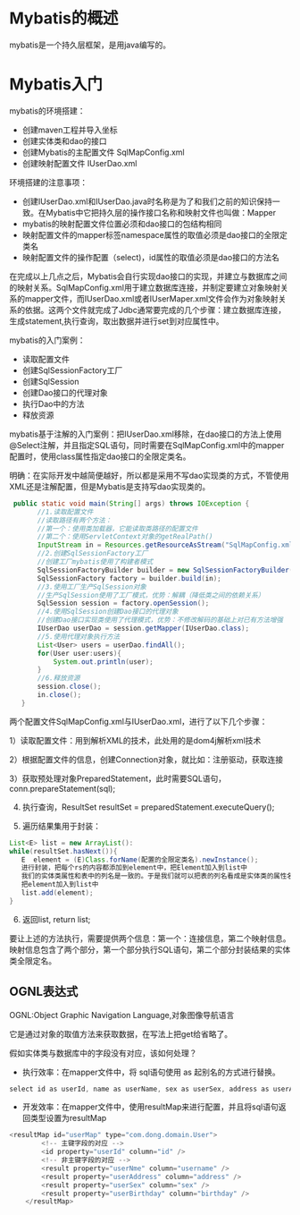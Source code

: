 # Mybatis的概述
mybatis是一个持久层框架，是用java编写的。

# Mybatis入门
 mybatis的环境搭建：
 - 创建maven工程并导入坐标
 - 创建实体类和dao的接口
 - 创建Mybatis的主配置文件  SqlMapConfig.xml
 - 创建映射配置文件  IUserDao.xml
 
 环境搭建的注意事项：
 - 创建IUserDao.xml和IUserDao.java时名称是为了和我们之前的知识保持一致。在Mybatis中它把持久层的操作接口名称和映射文件也叫做：Mapper
 - mybatis的映射配置文件位置必须和dao接口的包结构相同
 - 映射配置文件的mapper标签namespace属性的取值必须是dao接口的全限定类名
 - 映射配置文件的操作配置（select)，id属性的取值必须是dao接口的方法名
 
 在完成以上几点之后，Mybatis会自行实现dao接口的实现，并建立与数据库之间的映射关系。SqlMapConfig.xml用于建立数据库连接，并制定要建立对象映射关系的mapper文件，而IUserDao.xml或者IUserMaper.xml文件会作为对象映射关系的依据。这两个文件就完成了Jdbc通常要完成的几个步骤：建立数据库连接，生成statement,执行查询，取出数据并进行set到对应属性中。
 
 mybatis的入门案例：
 - 读取配置文件
 - 创建SqlSessionFactory工厂
 - 创建SqlSession
 - 创建Dao接口的代理对象
 - 执行Dao中的方法
 - 释放资源
 
 mybatis基于注解的入门案例：把IUserDao.xml移除，在dao接口的方法上使用@Select注解，并且指定SQL语句，同时需要在SqlMapConfig.xml中的mapper配置时，使用class属性指定dao接口的全限定类名。
 
 明确：在实际开发中越简便越好，所以都是采用不写dao实现类的方式，不管使用XML还是注解配置，但是Mybatis是支持写dao实现类的。
 
 ```java
  public static void main(String[] args) throws IOException {
        //1.读取配置文件
        //读取路径有两个方法：
        //第一个：使用类加载器，它能读取类路径的配置文件
        //第二个：使用ServletContext对象的getRealPath()
        InputStream in = Resources.getResourceAsStream("SqlMapConfig.xml");
        //2.创建SqlSessionFactory工厂
        //创建工厂mybatis使用了构建者模式
        SqlSessionFactoryBuilder builder = new SqlSessionFactoryBuilder();
        SqlSessionFactory factory = builder.build(in);
        //3.使用工厂生产SqlSession对象
        //生产SqlSession使用了工厂模式，优势：解耦（降低类之间的依赖关系）
        SqlSession session = factory.openSession();
        //4.使用SqlSession创建Dao接口的代理对象
        //创建Dao接口实现类使用了代理模式，优势：不修改解码的基础上对已有方法增强
        IUserDao userDao = session.getMapper(IUserDao.class);
        //5.使用代理对象执行方法
        List<User> users = userDao.findAll();
        for(User user:users){
            System.out.println(user);
        }
        //6.释放资源
        session.close();
        in.close();
    }
 ```

 两个配置文件SqlMapConfig.xml与IUserDao.xml，进行了以下几个步骤：
 
 1）读取配置文件：用到解析XML的技术，此处用的是dom4j解析xml技术
 
 2）根据配置文件的信息，创建Connection对象，就比如：注册驱动，获取连接
 
 3）获取预处理对象PreparedStatement，此时需要SQL语句，conn.prepareStatement(sql);
 
 4) 执行查询，ResultSet  resultSet = preparedStatement.executeQuery();
 
 5) 遍历结果集用于封装：
 ```java
 List<E> list = new ArrayList():
 while(resultSet.hasNext()){
    E  element = (E)Class.forName(配置的全限定类名).newInstance();
    进行封装，把每个rs的内容都添加到element中，把Element加入到list中
    我们的实体类属性和表中的列名是一致的。于是我们就可以把表的列名看成是实体类的属性名称。就可以使用反射的方式来根据名称获取每个属性，并把值赋进去。
    把element加入到list中
    list.add(element);
 }
 ```
  
 6) 返回list,  return list;
 
 要让上述的方法执行，需要提供两个信息：第一个：连接信息，第二个映射信息。映射信息包含了两个部分，第一个部分执行SQL语句，第二个部分封装结果的实体类全限定名。 
 
 ## OGNL表达式
 OGNL:Object Graphic  Navigation Language,对象图像导航语言
 
 它是通过对象的取值方法来获取数据，在写法上把get给省略了。
 
 假如实体类与数据库中的字段没有对应，该如何处理？
 - 执行效率：在mapper文件中，将 sql语句使用 as 起别名的方式进行替换。
 ```java
 select id as userId, name as userName, sex as userSex, address as userAddress, birthday as userBirthday from user 
 ```
 - 开发效率：在mapper文件中，使用resultMap来进行配置，并且将sql语句返回类型设置为resultMap
```java
<resultMap id="userMap" type="com.dong.domain.User">
        <!-- 主键字段的对应 -->
        <id property="userId" column="id" />
        <!-- 非主键字段的对应 -->
        <result property="userNme" column="username" />
        <result property="userAddress" column="address" />
        <result property="userSex" column="sex" />
        <result property="userBirthday" column="birthday" />
    </resultMap>
```

